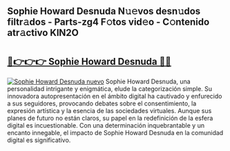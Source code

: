 ## Sophie Howard Desnuda N𝚞𝚎vos desn𝚞dos filtr𝚊dos - Parts-zg4 F𝚘tos vid𝚎o - C𝚘ntenido atr𝚊ctivo KlN2O

# <h2><a href="http://mb0jb6r.tromn.icu/?c=Sophie+Howard+Desnuda">🔗👉👉👉 Sophie Howard Desnuda 🔗🔗</a></h2>

[![Sophie Howard Desnuda nuevo](https://i.imgur.com/pEAQMta.gif)](http://mb0jb6r.tromn.icu/?c=Sophie+Howard+Desnuda)
Sophie Howard Desnuda, una personalidad intrigante y enigmática, elude la categorización simple. Su innovadora autopresentación en el ámbito digital ha cautivado y enfurecido a sus seguidores, provocando debates sobre el consentimiento, la expresión artística y la esencia de las sociedades virtuales. Aunque sus planes de futuro no están claros, su papel en la redefinición de la esfera digital es incuestionable. Con una determinación inquebrantable y un encanto innegable, el impacto de Sophie Howard Desnuda en la comunidad digital es significativo.
